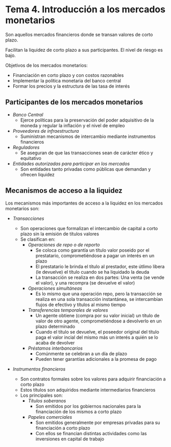 # Tema 4. Introducción a los mercados monetarios

Son aquellos mercados financieros donde se transan valores de corto plazo.

Facilitan la liquidez de corto plazo a sus participantes.
El nivel de riesgo es bajo.

Objetivos de los mercados monetarios:
- Financiación en corto plazo y con costos razonables
- Implementar la política monetaria del banco central
- Formar los precios y la estructura de las tasa de interés


## Participantes de los mercados monetarios

- _Banco Central_
	- Ejerce políticas para la preservación del poder adquisitivo de la moneda y regular la inflación y el nivel de empleo
- _Proveedores de infraestructura_
	- Suministran mecanismos de intercambio mediante instrumentos financieros
- _Reguladores_
	- Se aseguran de que las transacciones sean de carácter ético y equitativo
- _Entidades autorizadas para participar en los mercados_
	- Son entidades tanto privadas como públicas que demandan y ofrecen liquidez


## Mecanismos de acceso a la liquidez

Los mecanismos más importantes de acceso a la liquidez en los mercados monetarios son:
- _Transacciones_
	- Son operaciones que formalizan el intercambio de capital a corto plazo sin la emisión de títulos valores
	- Se clasifican en:
		- _Operaciones de repo o de reporto_
			- Se coloca como garantía un título valor poseido por el prestatario, comprometiéndose a pagar un interés en un plazo
			- El prestatario le brinda el título al prestador, este útlimo libera (le devuelve) el título cuando se ha liquidado la deuda
			- La transacción se realiza en dos partes: Una venta (se vende el valor), y una recompra (se devuelve el valor)
		- _Operaciones simultáneas_
			- Es lo mismo que una operación repo, pero la transacción se realiza en una sola transacción instantánea, se intercambian flujos de efectivo y títulos al mismo tiempo
		- _Transferencias temporales de valores_
			- Un agente obtiene (compra por su valor inicial) un título de valor de otro agente, comprometiéndose a devolverlo en un plazo determinado
			- Cuando el título se devuelve, el poseedor original del título paga el valor incial del mismo más un interés a quién se lo acaba de devolver
		- _Préstamos interbancarios_
			- Comúnmente se celebran a un día de plazo
			- Pueden tener garantías adicionales a la promesa de pago

- _Instrumentos financieros_
	- Son contratos formales sobre los valores para adquirir financiación a corto plazo
	- Estos títulos son adquiridos mediante intermediarios financieros
	- Los principales son:
		- _Títulos soberanos_
			- Son emitidos por los gobiernos nacionales para la financiación de los mismos a corto plazo
		- _Papeles comerciales_
			- Son emitidos generalmente por empresas privadas para su financiación a corto plazo
			- Con ellos se financian distintas actividades como las inversiones en capital de trabajo


